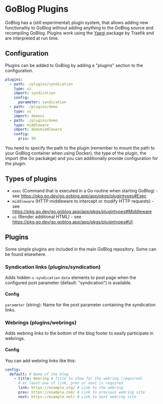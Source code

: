 # GoBlog Plugins

GoBlog has a (still experimental) plugin system, that allows adding new functionality to GoBlog without adding anything to the GoBlog source and recompiling GoBlog. Plugins work using the [Yaegi](https://github.com/traefik/yaegi) package by Traefik and are interpreted at run time.

## Configuration

Plugins can be added to GoBlog by adding a "plugins" section to the configuration.

```yaml
plugins:
  - path: ./plugins/syndication
    type: ui
    import: syndication
    config:
      parameter: syndication
  - path: ./plugins/demo
    type: ui
    import: demoui
  - path: ./plugins/demo
    type: middleware
    import: demomiddleware
    config:
      prio: 99
```

You need to specify the path to the plugin (remember to mount the path to your GoBlog container when using Docker), the type of the plugin, the import (the Go packakge) and you can additionally provide configuration for the plugin.

## Types of plugins

- `exec` (Command that is executed in a Go routine when starting GoBlog) - see https://pkg.go.dev/go.goblog.app/app/pkgs/plugintypes#Exec
- `middleware` (HTTP middleware to intercept or modify HTTP requests) - see https://pkg.go.dev/go.goblog.app/app/pkgs/plugintypes#Middleware
- `ui` (Render additional HTML) - see https://pkg.go.dev/go.goblog.app/app/pkgs/plugintypes#UI

## Plugins

Some simple plugins are included in the main GoBlog repository. Some can be found elsewhere.

### Syndication links (plugins/syndication)

Adds hidden `u-syndication` `data` elements to post page when the configured post parameter (default: "syndication") is available.

#### Config

`parameter` (string): Name for the post parameter containing the syndication links.

### Webrings (plugins/webrings)

Adds webring links to the bottom of the blog footer to easily participate in webrings.

#### Config

You can add webring links like this:

```yaml
config:
  default: # Name of the blog
    - title: Webring # Title to show for the webring (required)
      # At least one of link, prev or next is required
      link: https://example.org/ # Link to the webring
      prev: https://example.com/ # Link to previous webring site
      next: https://example.net/ # Link to next webring site
```